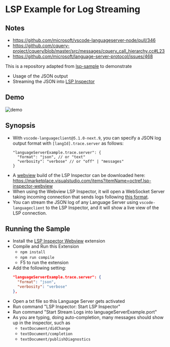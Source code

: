 # LSP Example for Log Streaming

## Notes

- https://github.com/microsoft/vscode-languageserver-node/pull/346
- https://github.com/cquery-project/cquery/blob/master/src/messages/cquery_call_hierarchy.cc#L23
- https://github.com/microsoft/language-server-protocol/issues/468

This is a repository adapted from [lsp-sample](https://github.com/Microsoft/vscode-extension-samples/tree/master/lsp-sample) to demonstrate

- Usage of the JSON output
- Streaming the JSON into [LSP Inspector](https://github.com/Microsoft/language-server-protocol-inspector)

## Demo

![demo](demo.gif)

## Synopsis

- With `vscode-languageclient@5.1.0-next.9`, you can specify a JSON log output format with `[langId].trace.server` as follows:
  ```jsonc
  "languageServerExample.trace.server": {
    "format": "json", // or "text"
    "verbosity": "verbose" // or "off" | "messages"
  }
  ```
- A [webview](https://github.com/Microsoft/language-server-protocol-inspector/tree/master/lsp-inspector-webview) build of the LSP Inspector can be downloaded here: https://marketplace.visualstudio.com/items?itemName=octref.lsp-inspector-webview
- When using the Webview LSP Inspector, it will open a WebSocket Server taking incoming connection that sends logs following [this format](https://github.com/Microsoft/language-server-protocol-inspector#log-format).
- You can stream the JSON log of any Language Server using `vscode-languageclient` to the LSP Inspector, and it will show a live view of the LSP connection.

## Running the Sample

- Install the [LSP Inspector Webview](https://marketplace.visualstudio.com/items?itemName=octref.lsp-inspector-webview) extension
- Compile and Run this Extension
  - `npm install`
  - `npm run compile`
  - F5 to run the extension
- Add the following setting:
  ```json
  "languageServerExample.trace.server": {
    "format": "json",
    "verbosity": "verbose"
  },
  ```
- Open a txt file so this Language Server gets activated
- Run command "LSP Inspector: Start LSP Inspector"
- Run command "Start Stream Logs into languageServerExample.port"
- As you are typing, doing auto-completion, many messages should show up in the inspector, such as
  - `textDocument/didChange`
  - `textDocument/completion`
  - `textDocument/publishDiagnostics`
